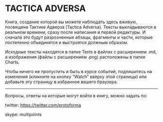 # TACTICA ADVERSA



Книга, создание которой вы можете наблюдать здесь вживую, посвящена Тактике Адверза (Tactica Adversa). Тексты выкладываются в реальном времени, сразу после написания и первой редактуры. И сначала это будут разрозненные абзацы, фрагменты и части, которые постепенно объединятся и выстроятся должным образом.

Исходные тексты находятся в папке Texts в файлах с расширением .md, а изображения (файлы с расширением .png) расположены в папке Charts. 

Чтобы ничего не пропустить и быть в курсе событий, подпишитесь на изменения (кликните на кнопку  “Watch” вверху этой страницы) или добавьте эту страницу в избранное вашего браузера.

---

Вопросы, ответы на которые могут войти в книгу, можно задать по:

twitter: https://twitter.com/protoforma

skype: multipoints

